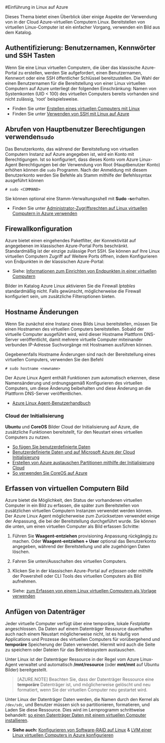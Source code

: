 <properties
    pageTitle="Einführung in Azure Linux | Microsoft Azure"
    description="Informationen Sie zur Verwendung von Linux virtuellen Computern auf Azure."
    services="virtual-machines-linux"
    documentationCenter="python"
    authors="szarkos"
    manager="timlt"
    editor=""
    tags="azure-resource-manager,azure-service-management"/>

<tags
    ms.service="virtual-machines-linux"
    ms.workload="infrastructure-services"
    ms.tgt_pltfrm="vm-linux"
    ms.devlang="na"
    ms.topic="article"
    ms.date="08/24/2016"
    ms.author="szark"/>

#<a name="introduction-to-linux-on-azure"></a>Einführung in Linux auf Azure

Dieses Thema bietet einen Überblick über einige Aspekte der Verwendung von in der Cloud Azure-virtuellen Computern Linux. Bereitstellen von virtuellen Linux-Computer ist ein einfacher Vorgang, verwenden ein Bild aus dem Katalog.


## <a name="authentication-usernames-passwords-and-ssh-keys"></a>Authentifizierung: Benutzernamen, Kennwörter und SSH Tasten

Wenn Sie eine Linux virtuellen Computern, die über das klassische Azure-Portal zu erstellen, werden Sie aufgefordert, einen Benutzernamen, Kennwort oder eine SSH öffentlicher Schlüssel bereitzustellen. Die Wahl der einen Benutzernamen für die Bereitstellung von einer Linux virtuellen Computern auf Azure unterliegt der folgenden Einschränkung: Namen von Systemkonten (UID < 100) des virtuellen Computers bereits vorhanden sind nicht zulässig, 'root' beispielsweise.


 - Finden Sie unter [Erstellen eines virtuellen Computers mit Linux](virtual-machines-linux-quick-create-cli.md)
 - Finden Sie unter [Verwenden von SSH mit Linux auf Azure](virtual-machines-linux-mac-create-ssh-keys.md)


## <a name="obtaining-superuser-privileges-using-sudo"></a>Abrufen von Hauptbenutzer Berechtigungen verwenden`sudo`

Das Benutzerkonto, das während der Bereitstellung von virtuellen Computern Instanz auf Azure angegeben ist, wird ein Konto mit Berechtigungen. Ist so konfiguriert, dass dieses Konto vom Azure Linux-Agent Berechtigungen bei der Verwendung von Root (Hauptbenutzer Konto) erhöhen können die `sudo` Programm. Nach der Anmeldung mit diesem Benutzerkonto werden Sie Befehle als Stamm mithilfe der Befehlssyntax ausgeführt können

    # sudo <COMMAND>

Sie können optional eine Stamm-Verwaltungsshell mit **Sudo -s**erhalten.

- Finden Sie unter [Administrator-Zugriffsrechten auf Linux virtuellen Computern in Azure verwenden](virtual-machines-linux-use-root-privileges.md)


## <a name="firewall-configuration"></a>Firewallkonfiguration

Azure bietet einen eingehendes Paketfilter, der Konnektivität auf angegebenen im klassischen Azure-Portal Ports beschränkt. Standardmäßig ist der einzige zulässige Port SSH. Sie können auf Ihre Linux virtuellen Computern Zugriff auf Weitere Ports öffnen, indem Konfigurieren von Endpunkten in der klassischen Azure-Portal:

 - Siehe: [Informationen zum Einrichten von Endpunkten in einer virtuellen Computern](virtual-machines-windows-classic-setup-endpoints.md)

Bilder im Katalog Azure Linux aktivieren Sie die Firewall *Iptables* standardmäßig nicht. Falls gewünscht, möglicherweise die Firewall konfiguriert sein, um zusätzliche Filteroptionen bieten.


## <a name="hostname-changes"></a>Hostname Änderungen

Wenn Sie zunächst eine Instanz eines Bilds Linux bereitstellen, müssen Sie einen Hostnamen des virtuellen Computers bereitstellen. Sobald der virtuelle Computer ausgeführt wird, wird dieser Hostname Plattform DNS-Server veröffentlicht, damit mehrere virtuelle Computer miteinander verbunden IP-Adresse Suchvorgänge mit Hostnamen ausführen können.

Gegebenenfalls Hostname Änderungen sind nach der Bereitstellung eines virtuellen Computers, verwenden Sie den Befehl

    # sudo hostname <newname>

Der Azure Linux Agent enthält Funktionen zum automatisch erkennen, diese Namensänderung und ordnungsgemäß Konfigurieren des virtuellen Computers, um diese Änderung beibehalten und diese Änderung an die Plattform DNS-Server veröffentlichen.

 - [Azure Linux Agent-Benutzerhandbuch](virtual-machines-linux-agent-user-guide.md)

### <a name="cloud-init"></a>Cloud der Initialisierung
**Ubuntu** und **CoreOS** Bilder Cloud der Initialisierung auf Azure, die zusätzliche Funktionen bereitstellt, für den Neustart eines virtuellen Computers zu nutzen.

 - [So fügen Sie benutzerdefinierte Daten](virtual-machines-windows-classic-inject-custom-data.md)
 - [Benutzerdefinierte Daten und auf Microsoft Azure der Cloud Initialisierung](https://azure.microsoft.com/blog/2014/04/21/custom-data-and-cloud-init-on-windows-azure/)
 - [Erstellen von Azure austauschen Partitionen mithilfe der Initialisierung Cloud](https://wiki.ubuntu.com/AzureSwapPartitions)
 - [So verwenden Sie CoreOS auf Azure](https://coreos.com/os/docs/latest/booting-on-azure.html)


## <a name="virtual-machine-image-capture"></a>Erfassen von virtuellen Computern Bild

Azure bietet die Möglichkeit, den Status der vorhandenen virtuellen Computer in ein Bild zu erfassen, die später zum Bereitstellen von zusätzlichen virtuellen Computern Instanzen verwendet werden können. Der Azure Linux Agent möglicherweise zum Zurücksetzen verwendet einige der Anpassung, die bei der Bereitstellung durchgeführt wurde. Sie können die unten, um einen virtuellen Computer als Bild erfassen Schritte:

1. Führen Sie **Waagent-entziehen** provisioning Anpassung rückgängig zu machen. Oder **Waagent-entziehen + User** optional das Benutzerkonto angegeben, während der Bereitstellung und alle zugehörigen Daten löschen.

2. Fahren Sie unten/Ausschalten des virtuellen Computers.

3. Klicken Sie in der klassischen Azure-Portal auf *erfassen* oder mithilfe der Powershell oder CLI Tools des virtuellen Computers als Bild aufnehmen.

 - Siehe: [zum Erfassen von einem Linux virtuellen Computern als Vorlage verwenden](virtual-machines-linux-classic-capture-image.md)


## <a name="attaching-disks"></a>Anfügen von Datenträger

Jeder virtuelle Computer verfügt über eine temporäre, lokale *Festplatte* angeschlossen. Da Daten auf einem Datenträger Ressource dauerhaften auch nach einem Neustart möglicherweise nicht, ist es häufig von Applications und Prozesse des virtuellen Computers für vorübergehend und **temporäre** Speicherung der Daten verwendet. Hiermit wird auch die Seite zu speichern oder Dateien für das Betriebssystem austauschen.

Unter Linux ist der Datenträger Ressource in der Regel vom Azure Linux-Agent verwaltet und automatisch **/mnt/resource** (oder **mnt/mnt** auf Ubuntu Bilder) bereitgestellt.


>[AZURE.NOTE] Beachten Sie, dass der Datenträger Ressource eine **temporäre** Datenträger ist, und möglicherweise gelöscht und neu formatiert, wenn Sie der virtuellen Computer neu gestartet wird.

Unter Linux der Datenträger Daten werden, die Namen durch den Kernel als `/dev/sdc`, und Benutzer müssen sich so partitionieren, formatieren, und Laden Sie diese Ressource. Dies wird im Lernprogramm schrittweise behandelt: [so einen Datenträger Daten mit einem virtuellen Computer installieren](virtual-machines-linux-classic-attach-disk.md).

 - **Siehe auch:** [Konfigurieren von Software-RAID auf Linux](virtual-machines-linux-configure-raid.md)  &  [LVM einer Linux virtuellen Computers in Azure konfigurieren](virtual-machines-linux-configure-lvm.md)

